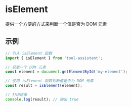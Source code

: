 # isElement

提供一个方便的方式来判断一个值是否为 DOM 元素

## 示例

```javascript
// 引入 isElement 函数
import { isElement } from 'tool-assistant';

// 获取一个 DOM 元素
const element = document.getElementById('my-element');

// 使用 isElement 函数判断值是否为 DOM 元素
const result = isElement(element);

// 打印结果
console.log(result); // 输出 true
```
